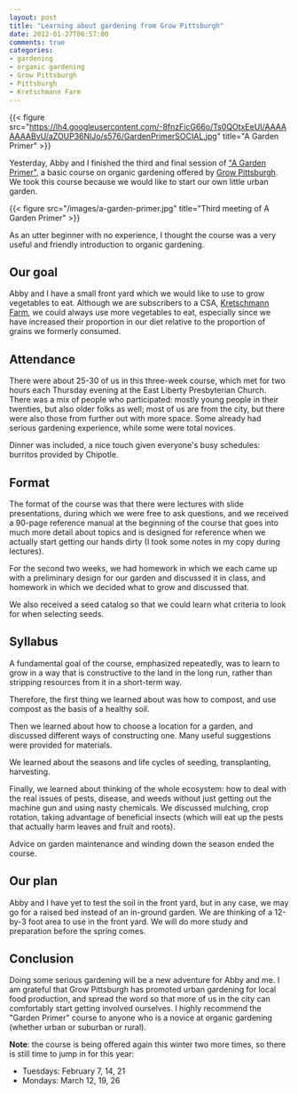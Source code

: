 ```yaml
---
layout: post
title: "Learning about gardening from Grow Pittsburgh"
date: 2012-01-27T06:57:00
comments: true
categories:
- gardening
- organic gardening
- Grow Pittsburgh
- Pittsburgh
- Kretschmann Farm
---
```

{{< figure src="https://lh4.googleusercontent.com/-8fnzFicG66o/Ts0QOtxEeUI/AAAAAAAABvU/aZOUP36NlJo/s576/GardenPrimerSOCIAL.jpg" title="A Garden Primer" >}}

Yesterday, Abby and I finished the third and final session of ["A Garden Primer"](http://www.showclix.com/search/A%20Garden%20Primer), a basic course on organic gardening offered by [Grow Pittsburgh](http://www.growpittsburgh.org/). We took this course because we would like to start our own little urban garden.

{{< figure src="/images/a-garden-primer.jpg" title="Third meeting of A Garden Primer" >}}

As an utter beginner with no experience, I thought the course was a very useful and friendly introduction to organic gardening.

<!--more-->

## Our goal

Abby and I have a small front yard which we would like to use to grow vegetables to eat. Although we are subscribers to a CSA, [Kretschmann Farm](http://www.kretschmannfarm.com/), we could always use more vegetables to eat, especially since we have increased their proportion in our diet relative to the proportion of grains we formerly consumed.

## Attendance

There were about 25-30 of us in this three-week course, which met for two hours each Thursday evening at the East Liberty Presbyterian Church. There was a mix of people who participated: mostly young people in their twenties, but also older folks as well; most of us are from the city, but there were also those from further out with more space. Some already had serious gardening experience, while some were total novices.

Dinner was included, a nice touch given everyone's busy schedules: burritos provided by Chipotle.

## Format

The format of the course was that there were lectures with slide presentations, during which we were free to ask questions, and we received a 90-page reference manual at the beginning of the course that goes into much more detail about topics and is designed for reference when we actually start getting our hands dirty (I took some notes in my copy during lectures).

For the second two weeks, we had homework in which we each came up with a preliminary design for our garden and discussed it in class, and homework in which we decided what to grow and discussed that.

We also received a seed catalog so that we could learn what criteria to look for when selecting seeds.

## Syllabus

A fundamental goal of the course, emphasized repeatedly, was to learn to grow in a way that is constructive to the land in the long run, rather than stripping resources from it in a short-term way.

Therefore, the first thing we learned about was how to compost, and use compost as the basis of a healthy soil.

Then we learned about how to choose a location for a garden, and discussed different ways of constructing one. Many useful suggestions were provided for materials.

We learned about the seasons and life cycles of seeding, transplanting, harvesting.

Finally, we learned about thinking of the whole ecosystem: how to deal with the real issues of pests, disease, and weeds without just getting out the machine gun and using nasty chemicals. We discussed mulching, crop rotation, taking advantage of beneficial insects (which will eat up the pests that actually harm leaves and fruit and roots).

Advice on garden maintenance and winding down the season ended the course.

## Our plan

Abby and I have yet to test the soil in the front yard, but in any case, we may go for a raised bed instead of an in-ground garden. We are thinking of a 12-by-3 foot area to use in the front yard. We will do more study and preparation before the spring comes.

## Conclusion

Doing some serious gardening will be a new adventure for Abby and me. I am grateful that Grow Pittsburgh has promoted urban gardening for local food production, and spread the word so that more of us in the city can comfortably start getting involved ourselves. I highly recommend the "Garden Primer" course to anyone who is a novice at organic gardening (whether urban or suburban or rural).

**Note**: the course is being offered again this winter two more times, so there is still time to jump in for this year:

- Tuesdays: February 7, 14, 21
- Mondays: March 12, 19, 26
